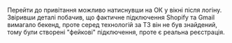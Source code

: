 Перейти до привітання можливо натиснувши на OК у вікні після логіну.
Звіривши деталі побачив, що фактичне підключення Shopify та Gmail вимагало бекенд, проте серед технологій за ТЗ він не був знайдений, тому були створені "фейкові" підключення, проте є реальна реєстрація.

